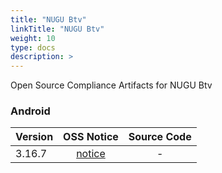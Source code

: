 ```yaml
---
title: "NUGU Btv"
linkTitle: "NUGU Btv"
weight: 10
type: docs
description: >
---
```


Open Source Compliance Artifacts for NUGU Btv

### Android

| Version | OSS Notice | Source Code |
|---|:---:|:---:|
| 3.16.7 | [notice](https://opensource.sktelecom.com/compliance_artifacts/nugu_btv/android/3.16.7/Btv_NUGU_3.16.7_OSS_Notice.html)  | - |